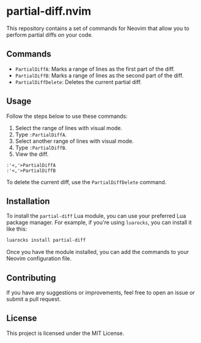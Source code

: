 # partial-diff.nvim

This repository contains a set of commands for Neovim that allow you to perform partial diffs on your code.

## Commands

- `PartialDiffA`: Marks a range of lines as the first part of the diff.
- `PartialDiffB`: Marks a range of lines as the second part of the diff.
- `PartialDiffDelete`: Deletes the current partial diff.

## Usage

Follow the steps below to use these commands:

1. Select the range of lines with visual mode.
2. Type `:PartialDiffA`.
3. Select another range of lines with visual mode.
4. Type `:PartialDiffB`.
5. View the diff.

```vim
:'<,'>PartialDiffA
:'<,'>PartialDiffB
```

To delete the current diff, use the `PartialDiffDelete` command.


## Installation

To install the `partial-diff` Lua module, you can use your preferred Lua package manager. For example, if you're using `luarocks`, you can install it like this:

```bash
luarocks install partial-diff
```

Once you have the module installed, you can add the commands to your Neovim configuration file.

## Contributing

If you have any suggestions or improvements, feel free to open an issue or submit a pull request.

## License

This project is licensed under the MIT License.


